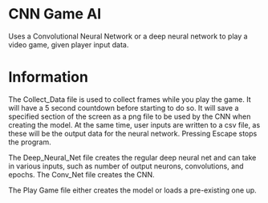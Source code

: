 # CNN Game AI
Uses a Convolutional Neural Network or a deep neural network to play a video game, given player input data.

# Information
The Collect_Data file is used to collect frames while you play the game. It will have a 5 second countdown before starting to do so. It will save a specified section of the screen as a png file to be used by the CNN when creating the model. At the same time, user inputs are written to a csv file, as these will be the output data for the neural network. Pressing Escape stops the program.

The Deep_Neural_Net file creates the regular deep neural net and can take in various inputs, such as number of output neurons, convolutions, and epochs. The Conv_Net file creates the CNN.

The Play Game file either creates the model or loads a pre-existing one up.
